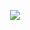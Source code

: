 <p align="center">
<a href="https://git.io/streak-stats"><img src="https://streak-stats.demolab.com?user=CardboardDog&theme=merko"></a>
</p>
